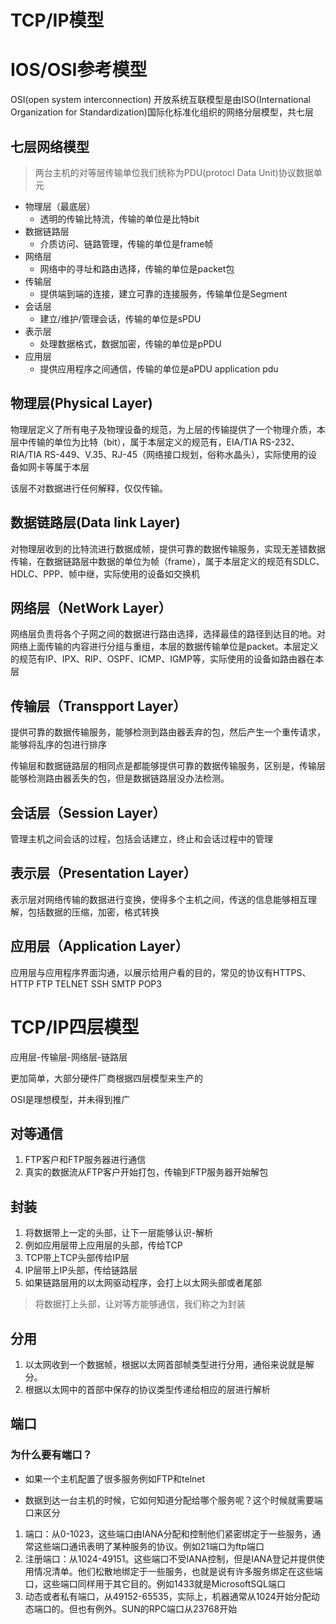# TCP/IP模型

# IOS/OSI参考模型

OSI(open system interconnection) 开放系统互联模型是由ISO(International Organization for Standardization)国际化标准化组织的网络分层模型，共七层 

## 七层网络模型

> 两台主机的对等层传输单位我们统称为PDU(protocl Data Unit)协议数据单元

- 物理层（最底层）
  - 透明的传输比特流，传输的单位是比特bit
- 数据链路层
  - 介质访问、链路管理，传输的单位是frame帧
- 网络层
  - 网络中的寻址和路由选择，传输的单位是packet包
- 传输层
  - 提供端到端的连接，建立可靠的连接服务，传输单位是Segment
- 会话层
  - 建立/维护/管理会话，传输的单位是sPDU
- 表示层
  - 处理数据格式，数据加密，传输的单位是pPDU
- 应用层
  - 提供应用程序之间通信，传输的单位是aPDU application pdu

## 物理层(Physical Layer)

物理层定义了所有电子及物理设备的规范，为上层的传输提供了一个物理介质，本层中传输的单位为比特（bit），属于本层定义的规范有，EIA/TIA RS-232、RIA/TIA RS-449、V.35、RJ-45（网络接口规划，俗称水晶头），实际使用的设备如网卡等属于本层

该层不对数据进行任何解释，仅仅传输。

## 数据链路层(Data link Layer)

对物理层收到的比特流进行数据成帧，提供可靠的数据传输服务，实现无差错数据传输，在数据链路层中数据的单位为帧（frame），属于本层定义的规范有SDLC、HDLC、PPP、帧中继，实际使用的设备如交换机

## 网络层（NetWork Layer）

网络层负责将各个子网之间的数据进行路由选择，选择最佳的路径到达目的地。对网络上面传输的内容进行分组与重组，本层的数据传输单位是packet。本层定义的规范有IP、IPX、RIP、OSPF、ICMP、IGMP等，实际使用的设备如路由器在本层

## 传输层（Transpport Layer）

提供可靠的数据传输服务，能够检测到路由器丢弃的包，然后产生一个重传请求，能够将乱序的包进行排序

传输层和数据链路层的相同点是都能够提供可靠的数据传输服务，区别是，传输层能够检测路由器丢失的包，但是数据链路层没办法检测。

## 会话层（Session Layer）

管理主机之间会话的过程，包括会话建立，终止和会话过程中的管理

## 表示层（Presentation Layer）

表示层对网络传输的数据进行变换，使得多个主机之间，传送的信息能够相互理解，包括数据的压缩，加密，格式转换

## 应用层（Application Layer）

应用层与应用程序界面沟通，以展示给用户看的目的，常见的协议有HTTPS、HTTP FTP TELNET SSH SMTP POP3

# TCP/IP四层模型

应用层-传输层-网络层-链路层

更加简单，大部分硬件厂商根据四层模型来生产的

OSI是理想模型，并未得到推广

## 对等通信

1. FTP客户和FTP服务器进行通信
2. 真实的数据流从FTP客户开始打包，传输到FTP服务器开始解包

## 封装

1. 将数据带上一定的头部，让下一层能够认识-解析
2. 例如应用层带上应用层的头部，传给TCP
3. TCP带上TCP头部传给IP层
4. IP层带上IP头部，传给链路层
5. 如果链路层用的以太网驱动程序，会打上以太网头部或者尾部

> 将数据打上头部，让对等方能够通信，我们称之为封装

## 分用

1. 以太网收到一个数据帧，根据以太网首部帧类型进行分用，通俗来说就是解分。
2. 根据以太网中的首部中保存的协议类型传递给相应的层进行解析

## 端口

### 为什么要有端口？

- 如果一个主机配置了很多服务例如FTP和telnet

- 数据到达一台主机的时候，它如何知道分配给哪个服务呢？这个时候就需要端口来区分

1. 端口：从0-1023，这些端口由IANA分配和控制他们紧密绑定于一些服务，通常这些端口通讯表明了某种服务的协议。例如21端口为ftp端口
2. 注册端口：从1024-49151。这些端口不受IANA控制，但是IANA登记并提供使用情况清单。他们松散地绑定于一些服务，也就是说有许多服务绑定在这些端口，这些端口同样用于其它目的。例如1433就是MicrosoftSQL端口
3. 动态或者私有端口，从49152-65535，实际上，机器通常从1024开始分配动态端口的。但也有例外。SUN的RPC端口从23768开始